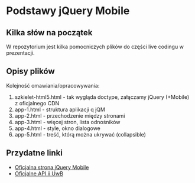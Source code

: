 Podstawy jQuery Mobile
====================

Kilka słów na początek
---------------------
W repozytorium jest kilka pomocniczych plików do części live codingu w prezentacji.

Opisy plików
---------------------

Kolejność omawiania/opracowywania:

1. szkielet-html5.html - tak wygląda doctype, załączamy jQuery (+Mobile) z oficjalnego CDN
2. app-1.html - struktura aplikacji q jQM
3. app-2.html - przechodzenie między stronami
4. app-3.html - więcej stron, lista odnośników
5. app-4.html - style, okno dialogowe
6. app-5.html - treść, którą można ukrywać (collapsible)


Przydatne linki
---------------------

* [Oficjalna strona jQuery Mobile](http://jquerymobile.com/)
* [Oficjalne API ii UwB](ii.uwb.edu.pl/api/serwis/?/json/)
